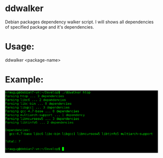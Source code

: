 # ddwalker
Debian packages dependency walker script. I will shows all dependencies of specified package and it's dependencies.

# Usage:
  ddwalker \<package-name\>

# Example:
![alt text](https://github.com/kraugug/ddwalker/blob/master/Example.png)
